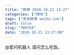 ```yaml
---
title: "微博 2010.10.21 13:27"
categories: ["嘀咕"]
tags: ["来自微博 weibo.com"]
draft: false
slug: "fW6YK8"
date: "2010-10-21 13:27:00"
---
```


<p>@爱问机器人 请问怎么吃饭。 ​​​​</p>
